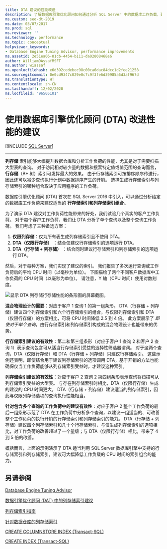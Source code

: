 ```yaml
---
title: DTA 建议的性能改进
description: 了解数据库引擎优化顾问如何通过分析 SQL Server 中的数据库工作负载，建议行存储和列存储索引的组合。
ms.custom: seo-dt-2019
ms.date: 03/07/2017
ms.prod: sql
ms.reviewer: ''
ms.technology: performance
ms.topic: conceptual
helpviewer_keywords:
- Database Engine Tuning Advisor, performance improvements
ms.assetid: 2e51ea06-81cb-4454-b111-da02808468e6
author: WilliamDAssafMSFT
ms.author: wiassaf
ms.openlocfilehash: e6d392cedebec98c00ca6dac84dcc1d2fee21258
ms.sourcegitcommit: 0e0cd9347c029e0c7c9f3fe6d39985a6d3af967d
ms.translationtype: HT
ms.contentlocale: zh-CN
ms.lasthandoff: 12/02/2020
ms.locfileid: "96505101"
---
```

# <a name="performance-improvements-using-database-engine-tuning-advisor-dta-recommendations"></a>使用数据库引擎优化顾问 (DTA) 改进性能的建议
 [!INCLUDE [SQL Server](../../includes/applies-to-version/sqlserver.md)]


---
**列存储** 索引能够大幅提升数据仓库和分析工作负荷的性能，尤其是对于需要扫描大型表的查询。 对于访问相对较少量的数据和搜索特定值或值范围的查询而言，**行存储**（B+ 树）索引可发挥最大的效果。 由于行存储索引可按排序顺序传送行，因此还可以减少查询执行计划中数据排序产生的开销。 选择生成行存储索引与列存储索引的哪种组合取决于应用程序的工作负荷。

数据库引擎优化顾问 (DTA) 首次在 SQL Server 2016 中引入，可以通过分析给定的数据库工作负荷来建议适当的 **行存储索引和列存储索引组合**。 

为了演示 DTA 建议对工作负荷性能带来的好处，我们试验几个真实的客户工作负荷。 对于每个客户工作负荷，我们让 DTA 分析了单个查询以及整个查询工作负荷。 我们考虑了三种备选方案：
  
  1. **仅限列存储**：仅为所有表生成列存储索引且不使用 DTA。 
  2. **DTA（仅限行存储）** ：结合仅建议行存储索引的选项运行 DTA。
  3. **DTA（行存储 + 列存储）** ：结合同时建议行存储索引和列存储索引的选项运行 DTA。  
   
然后，对于每种方案，我们实现了建议的索引。 我们报告了多次运行查询或工作负荷后的平均 CPU 时间（以毫秒为单位）。 下图描绘了两个不同客户数据库中工作负荷的 CPU 时间（以毫秒为单位）。 请注意，Y 轴（CPU 时间）使用对数刻度。   


![显示 DTA 列存储行存储性能的条形图的屏幕截图。](../../relational-databases/performance/media/dta-columnstore-rowstore-performance.gif)



**混合物理设计的需要**：对应于客户 1 查询 1 的第一组条形。 DTA（行存储 + 列存储）建议四个列存储索引和六个行存储索引的组合，与仅限列存储索引和 DTA（仅限行存储）的方案相比，可将 CPU 时间降低 2.5 到 4 倍。 此方案展示了 *即使对于单个查询*，由行存储索引和列存储索引构成的混合物理设计也能带来的优势。 

**行存储索引建议的有效性**：第二和第三组条形（对应于客户 1 查询 2 和客户 2 查询 1）表示查询包含可从适当行存储索引受益的选择性筛选器谓词。 对于这两个查询，DTA（仅限行存储）和 DTA（行存储 + 列存储）只建议行存储索引。 这些示例还表明，即使结合用于建议列存储索引的选项调用 DTA，基于开销的方法也能确保仅当工作负荷能够从列存储索引受益时，才建议这种索引。

**列存储索引建议的有效性**：对应于客户 2 查询 2 第四组条形表示查询将扫描可从列存储索引受益的大型表。 与存在列存储索引时相比，DTA（仅限行存储）生成的建议的 CPU 时间更大。 DTA（行存储 + 列存储）建议适当的列存储索引，因此与仅限列存储选项的查询执行性能相当。

**针对包含多个查询的工作负荷中的建议有效性**：对应于客户 2 整个工作负荷的最后一组条形示范了 DTA 在工作负荷中分析多个查询，以建议一组适当的、可改善整个工作负荷的执行开销的行存储索引和列存储索引的能力。 DTA（行存储 + 列存储）建议四个列存储索引和几十个行存储索引，与仅生成列存储索引的选项相比，对工作负荷的改善超过了一个量级；与 DTA（仅限行存储）相比，带来了 4 到 5 倍的改善。

概括而言，上面的示例演示了 DTA 适当利用 SQL Server 数据库引擎中支持的行存储索引和列存储索引，建议可大幅降低工作负载的 CPU 时间的索引组合的能力。 

<a name="see-also"></a>另请参阅
---
[Database Engine Tuning Advisor](../../relational-databases/performance/database-engine-tuning-advisor.md)

[数据引擎优化顾问 (DAT) 中的列存储索引建议](../../relational-databases/performance/columnstore-index-recommendations-in-database-engine-tuning-advisor-dta.md)

[列存储索引指南](~/relational-databases/indexes/columnstore-indexes-overview.md)

[针对数据仓库的列存储索引](~/relational-databases/indexes/columnstore-indexes-data-warehouse.md)

[CREATE COLUMNSTORE INDEX (Transact-SQL)](../../t-sql/statements/create-columnstore-index-transact-sql.md)

[CREATE INDEX (Transact-SQL)](../../t-sql/statements/create-index-transact-sql.md)



